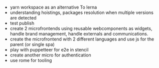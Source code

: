 - yarn workspace as an alternative To lerna
- understanding hoistings, packages resolution when multiple versions are detected
- test publish
- create 2 microfrontends using reusable webcomponents as widgets, handle brand management, handle externals and communications.
- create the microfrontend with 2 different languages and use js for the parent (or single spa)
- play with puppetteer for e2e in stencil
- create another micro for authentication
- use rome for tooling

